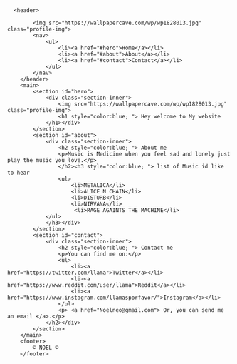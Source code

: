 <html><head>
  <style>
body {
    margin: 0;
    margin-top: 50px;
}

header {
    display: flex;
    position: fixed;
    top: 0;
    left: 0;
    right: 0;
    height: 50px;
    line-height: 50px;
    background-color: #eee;
}

header * {
    display: inline;
    height: 50px;
}

header ul {
    padding: 0;
}

header li {
    margin-left: 20px;
}

section {
    height: 100vh;
    border: 1px solid black;
    display: flex;
    justify-content: center;
    align-items: center;
    text-align: center;
}

#hero .profile-img {
    width: 300px;
}

footer {
    text-align: center;
    padding: 50px;
}

body {
    margin: 0;
    margin-top: 50px;
    font-family: sans-serif;
}

header {
    display: flex;
    position: fixed;
    top: 0;
    left: 0;
    right: 0;
    height: 50px;
    line-height: 50px;
    background-color: #eee;
}

header * {
    display: inline;
    height: 50px;
}

header ul {
    padding: 0;
}

header li {
    margin-left: 20px;
}

section {
    height: 100vh;
    border: 1px solid black;
    display: flex;
    justify-content: center;
    align-items: center;
    text-align: center;
    
    background-size: cover; /* Add this line */
    background-position: center center; /* Add this line */
    background-repeat: no-repeat; /* Add this line */
    background-attachment: fixed; /* Add this line */
}

#hero .profile-img {
    width: 300px;
    border-radius: 50%;
}

footer {
    text-align: center;
    padding: 50px;
}

#hero h1 {
    font-size: 3em;
}

section h2 {
    font-size: 2.5em;
}

section h3 {
    font-size: 1.5em;
}

header a {
    text-decoration: none;
    color: solid black;
}


/* Add everything below here */

#hero {
    background-image: url('http://images.all-free-download.com/images/graphicthumb/guitar_background_201764.jpg');
}

#about {
    background-image:  url('http://images.all-free-download.com/images/graphicthumb/guitar_background_201764.jpg');
}

#contact {
    background-image:  url('http://images.all-free-download.com/images/graphicthumb/guitar_background_201764.jpg');
}
</style>

<title>NOEL</title>
  
</head>

<body>
    
      <header>

            <img src="https://wallpapercave.com/wp/wp1828013.jpg" class="profile-img">
            <nav>
                <ul>
                    <li><a href="#hero">Home</a></li>
                    <li><a href="#about">About</a></li>
                    <li><a href="#contact">Contact</a></li>
                </ul>
            </nav>
        </header>
        <main>
            <section id="hero">
                <div class="section-inner">
                    <img src="https://wallpapercave.com/wp/wp1828013.jpg" class="profile-img">
                    <h1 style="color:blue; "> Hey welcome to My website 
                </h1></div>
            </section>
            <section id="about">
                <div class="section-inner">
                    <h2 style="color:blue; "> About me
                    <p>Music is Medicine when you feel sad and lonely just play the music you love.</p>
                    </h2><h3 style="color:blue; "> list of Music id like to hear
                    <ul>
                        <li>METALICA</li>
                        <li>ALICE N CHAIN</li>
                        <li>DISTURB</li>
                        <li>NIRVANA</li>
                         <li>RAGE AGAINTS THE MACHINE</li>
                </ul>
                </h3></div>
            </section>
            <section id="contact">
                <div class="section-inner">
                    <h2 style="color:blue; "> Contact me
                    <p>You can find me on:</p>
                    <ul>
                        <li><a href="https://twitter.com/llama">Twitter</a></li>
                        <li><a href="https://www.reddit.com/user/llama">Reddit</a></li>
                        <li><a href="https://www.instagram.com/llamasporfavor/">Instagram</a></li>
                    </ul>
                    <p> <a href="Noelneo@gmail.com"> Or, you can send me an email </a>.</p>
                </h2></div>
            </section>
        </main>
        <footer>
            © NOEL ©
        </footer>
    

    
        
  
  

</body></html>
